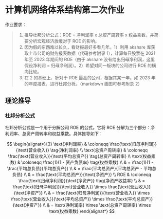 # 计算机网络体系结构第二次作业

作业要求：

> 1. 推导杜邦分析公式：ROE = 净利润率 x 总资产周转率 x 权益乘数，并简要分析宏观经济放缓对于 ROE 的影响。
> 2. 因为假的东西难以长久，看财报最好多看几年。1）利用 akshare 库获取上市公司的财务报表数据（代码参考附录 1），计算每只股票在 2021 年至 2023 年期间的 ROE（由于 akshare 没有给出归母净利润，这里假设净利润 = 归母净利润）。2）希望对同一板块的公司进行 ROE 的横向比较。
> 3. 在 2 的基础上，针对于 ROE 最高的公司，根据其某一年，如 2023 年的年度报表，进行杜邦分析。（markdown 画图可参考附录 2）

## 理论推导

### 杜邦分析公式

杜邦分析公式是一个用于分解公司 ROE 的公式，它将 ROE 分解为三个部分：净利润率、总资产周转率和权益乘数。具体推导如下：

$$
\begin{alignat*}{3}
    \text{净利润率}    & \coloneqq \frac{\text{归母净利润}}{\text{营业收入}} \tag{净利润率} \\
    \text{总资产周转率} & \coloneqq \frac{\text{营业收入}}{\text{平均总资产}} \tag{总资产周转率} \\
    \text{权益乘数}    & \coloneqq \frac{1}{1 - 资产负债率} \tag{权益乘数} \\
                      & = \frac{1}{1 - \frac{平均总负债}{平均总资产}} \\
                      & = \frac{平均总资产}{平均总资产 - 平均总负债} \\
                      & = \frac{\text{平均总资产}}{\text{净资产}} \\
    ROE               & \coloneqq \frac{\text{归母净利润}}{\text{净资产}} \tag{净资产收益率} \\
                      & = \frac{\text{归母净利润}}{\text{营业收入}} \times \frac{\text{营业收入}}{\text{净资产}} \\
                      & = \frac{\text{归母净利润}}{\text{营业收入}} \times \frac{\text{营业收入}}{\text{平均总资产}} \times \frac{\text{平均总资产}}{\text{净资产}} \\
                      & = \text{净利润率} \times \text{总资产周转率} \times \text{权益乘数}
\end{alignat*}
$$
